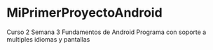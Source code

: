 # MiPrimerProyectoAndroid
Curso 2 Semana 3 Fundamentos de Android
Programa con soporte a multiples idiomas y pantallas
